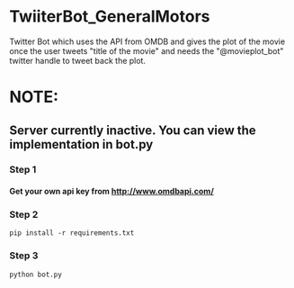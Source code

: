 # TwiiterBot_GeneralMotors
Twitter Bot which uses the API from OMDB and gives the plot of the movie once the user tweets "title of the movie" and needs the "@movieplot_bot" twitter handle to tweet back the plot.

# NOTE:
## Server currently inactive. You can view the implementation in bot.py

### Step 1
#### Get your own api key from http://www.omdbapi.com/

### Step 2
```
pip install -r requirements.txt
```
### Step 3
```
python bot.py
```
